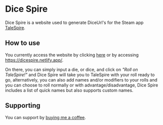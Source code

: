 # Dice Spire

Dice Spire is a website used to generate DiceUrl's for the Steam app [TaleSpire](https://store.steampowered.com/app/720620/TaleSpire/).

## How to use

You currently access the website by clicking [here](https://dicespire.netlify.app/) or by accessing https://dicespire.netlify.app/.

On there, you can simply input a die, or dice, and click on *"Roll on TaleSpire!"* and Dice Spire will take you to TaleSpire with your roll ready to go, alternatively, you can also add names and/or modifiers to your rolls and you can choose to roll normally or with advantage/disadvantage, Dice Spire includes a list of quick names but also supports custom names.

## Supporting

You can support by [buying me a coffee](https://www.buymeacoffee.com/jovavnnylb).